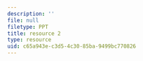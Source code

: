 ```yaml
---
description: ''
file: null
filetype: PPT
title: resource 2
type: resource
uid: c65a943e-c3d5-4c30-85ba-9499bc770826
---
```

